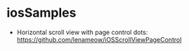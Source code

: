 # iosSamples

* Horizontal scroll view with page control dots:
https://github.com/lenameow/iOSScrollViewPageControl
